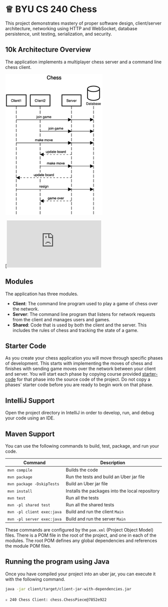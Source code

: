 # ♕ BYU CS 240 Chess

This project demonstrates mastery of proper software design, client/server architecture, networking using HTTP and WebSocket, database persistence, unit testing, serialization, and security.

## 10k Architecture Overview

The application implements a multiplayer chess server and a command line chess client.

[![Sequence Diagram](10k-architecture.png)](https://sequencediagram.org/index.html#initialData=C4S2BsFMAIGEAtIGckCh0AcCGAnUBjEbAO2DnBElIEZVs8RCSzYKrgAmO3AorU6AGVIOAG4jUAEyzAsAIyxIYAERnzFkdKgrFIuaKlaUa0ALQA+ISPE4AXNABWAexDFoAcywBbTcLEizS1VZBSVbbVc9HGgnADNYiN19QzZSDkCrfztHFzdPH1Q-Gwzg9TDEqJj4iuSjdmoMopF7LywAaxgvJ3FC6wCLaFLQyHCdSriEseSm6NMBurT7AFcMaWAYOSdcSRTjTka+7NaO6C6emZK1YdHI-Qma6N6ss3nU4Gpl1ZkNrZwdhfeByy9hwyBA7mIT2KAyGGhuSWi9wuc0sAI49nyMG6ElQQA)

[![Web API Sequence Diagram](https://sequencediagram.org/index.html?presentationMode=readOnly#initialData=IYYwLg9gTgBAwgGwJYFMB2YYCgAOwphIhJ4bzLpi76HGmYDKKUAbs9QUScGQBI8ATBOzyc6PRsxZEUHWtzIARYGGABBECBQBnbVgErgAI2DaUMAUaxZKUAJ7a8xNAHMYABgB0ATmsuoEACuODAAxGjALHYwAEooLkjaYFAqSBBoYQDuABZIYLKIqGQAtAB8MEyszABcMADaAAoA8gwAKgC6MAD0gWZQADpoAN4ARL3MEQC2KCPVIzAjADQLeLqZ0AKz80sLKJPASAhbCwC+WJVssGUw-GhCNTCj41BTM3MLyyOr2utQm+87EZ7A5HAFnW73K7lC4yWpQeKJfJQAAUcQSSWYcQAjoEdGAAJTnKQyGDXZSqDRaXS1FwoMAAVT6yOer0J5PUmh02lJ5UstQAYkg7jBGcx2TAjNEWcBplh2ZSuaTrjCtLU0IEEAgiawSWTDArqTAQPCVChRSjnuy2frOboeRYjLU1AIBCK+uztdItPb5bbtLVjShTWpAmBssjgKHsla5TaqdzrnyYM7XSGwx6VeZitcIcIoLU0YjMToNVRc8wldCpA8nn1XvNattPpGw60IABrdANhanT0V7PlQqUWoAJnc7kGtYmMpmMEbHwWLeybc7aG72zO6AEfgCwTC0B4tJgABkIAkMqEcnkChQSlWqvn6s02p0umZdGk0JOxnWZ8dAd8vz-BufZQjcgh5rUU4vH+AKfIBGz-uCEH9veXooLUCBnkKyKnue2K4kkhKZj6cZcjSdLmsyv7TNaFJ+vaSZxMkqBsG6YqGLG9HxpWFTEqq7FQOKABmQR3J6urlL68YBia+RpuGS4xtJiqJo6yYusmUYZvxWY5ihj54UKcTaKWWDllcyrVo+0H1nOPaAkuK5dvZIEXP21xDhgo7jt+0rTOuC4jE5HYufOIybuJWD+EEIShP4KDoCeZ5BJgl65PkWBeZgVkPrUdSKAAosehWtIVr7vton6DCFq6gfaFm1LV6DmQZ9qZphKWhhGUbOWgxG6aR3HkRYKDCPJUY9a2oX9VxHI8WpBZ7BAbEKTpOregO4F3JByUuKlMCmX6rU7R5aE1mc7mWYOt5gD5E7DJF27RbucXwq6x6IjAADiM7cul15Zbd7XWfl32la+LgzjVvUzfV+mnY+zVoCdkIgxtGEwMgSS-dM2hTcuM0DRjQ3zSNtJgApBN9XRZN2otMAAGrAMgBj5DAyNzQaCa5ehTraYYMCXEgwmoNuJF6sNhrwixKBsGomq4zoyK09zjHqfydIgNkMBQ9MWOIlzDFbR1J5fRAwm639EmbQjkK1Ern1JCZZkWbxV1QSMes6LM9SeP77SXdZvHZfd37e9ovt1P7niBzYUUxXuoQ4IEUA4MI8ByeYStZBlN5FDl52Po0LQdN03sw9Nq7hzOABysFucHdu7aMyP-p83v1wFYKo3m6N80aWdK8icBDzOBF4sT6Gk9zFGU5NyOq8bvLqczrOmhzsN1Sp9O87CWnpoLwuiyg4uDZLdP+jAQp9GAw9K8pZH0yvtQMJA8IwGgKCZFbso7zzaF95KwAJKKF1ugZgpoz4ky2o1TOQZ8hKxdggMsbUTag0eF7GcoDfYAEYRwAGYAAsQcHwh1umHYYWDpg4NqPg4hT0dyxTCHYMaWEf4ACkIBCh+jOMIRgECgHbEDAu-cHiNHpGXLoFcIhb3QN+dOwBWFQDgBALCUAtgAHVeDALKl0AAQseNQcAADSgJva0JgPQkh8NyhwNbnItccEViCOUao9R7cFgWMUHgwhNi3Z7wEgAK24WgYeXChRIJQDiSeNssxSSflfCmVNF5GwWi-JmLMkBs3MJzf+7tdL80PqoIWzARZiziTPP0c9h7eKXukh0S1ZZsW9mk1SgTMY51EoEcSEsElSyvtrFAIB2wNFccwNQLAQTGEOHkOwyJFFuLUdAep7TAECQYDgCAmBIjTIEbIPpMB-61GCDkpWmi8jZDGUo5gyJvHLEWcwdxKy2nP0aSKHAOTf7mDZsASpsCDK1AiWE8eJYUG9zOnxPKjxSGXHIQXShQxGEvWYfFFI0REBBlgMAHA6ciCpHSLnQG2UxHFyKiVMqr5LC2O2vbcgWKYDwhiUkCFYFTYgGEPgdkJgzAq3+f0y+tQBBjTpCgBWCBzT41WW8pMmL8CCXWtPC+s9RrjTFYrP6fL8kMzlbAB+nFDnHNVaK8VCk+pSteQmDJuqD7RgNefZuDwbVHXjKygp0KkXw08hQmAY4Hqeq3NYIAA)

## Modules

The application has three modules.

- **Client**: The command line program used to play a game of chess over the network.
- **Server**: The command line program that listens for network requests from the client and manages users and games.
- **Shared**: Code that is used by both the client and the server. This includes the rules of chess and tracking the state of a game.

## Starter Code

As you create your chess application you will move through specific phases of development. This starts with implementing the moves of chess and finishes with sending game moves over the network between your client and server. You will start each phase by copying course provided [starter-code](starter-code/) for that phase into the source code of the project. Do not copy a phases' starter code before you are ready to begin work on that phase.

## IntelliJ Support

Open the project directory in IntelliJ in order to develop, run, and debug your code using an IDE.

## Maven Support

You can use the following commands to build, test, package, and run your code.

| Command                    | Description                                     |
| -------------------------- | ----------------------------------------------- |
| `mvn compile`              | Builds the code                                 |
| `mvn package`              | Run the tests and build an Uber jar file        |
| `mvn package -DskipTests`  | Build an Uber jar file                          |
| `mvn install`              | Installs the packages into the local repository |
| `mvn test`                 | Run all the tests                               |
| `mvn -pl shared test`      | Run all the shared tests                        |
| `mvn -pl client exec:java` | Build and run the client `Main`                 |
| `mvn -pl server exec:java` | Build and run the server `Main`                 |

These commands are configured by the `pom.xml` (Project Object Model) files. There is a POM file in the root of the project, and one in each of the modules. The root POM defines any global dependencies and references the module POM files.

## Running the program using Java

Once you have compiled your project into an uber jar, you can execute it with the following command.

```sh
java -jar client/target/client-jar-with-dependencies.jar

♕ 240 Chess Client: chess.ChessPiece@7852e922
```
